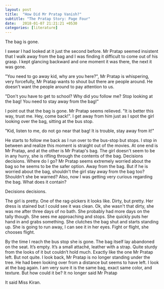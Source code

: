 ```yaml
---
layout: post
title:  "How Did Mr Pratap Vanish?"
subtitle: "The Pratap Story: Page Four"
date:   2018-01-07 21:21:21 +0530
categories: [literature]
---
```


The bag is gone. 

I swear I had looked at it just the second before. Mr Pratap seemed insistent that I walk away from the bag and I was finding it difficult to come out of his grasp. I kept glancing backward and one moment it was there, the next it was gone. 

"You need to go away kid, why are you here?", Mr Pratap is whispering, very forcefully, Mr Pratap wants to shout but there are people around. He doesn't want the people around to pay attention to us.

"Don't you have to get to school? Why did you follow me? Stop looking at the bag! You need to stay away from the bag!"

I point out that the bag is gone. Mr Pratap seems relieved. "It is better this way, trust me. Hey, come back!". I get away from him just as I spot the girl looking over the bag, sitting at the bus stop. 

"Kid, listen to me, do not go near that bag! It is trouble, stay away from it!"

He starts to follow me back as I run over to the bus-stop but stops. I stop in between and realize this moment is straight out of the movies. At one end is Mr Pratap, and at the other is Mr Pratap's bag. The girl doesn't seem to be in any hurry, she is rifling through the contents of the bag. Decisions decisions. Where do I go? Mr Pratap seems extremely worried about the bag so he seems to be the safer option. Away from the bag. But if he is worried about the bag, shouldn't the girl stay away from the bag too? Shouldn't she be warned? Also, now I was getting very curious regarding the bag. What does it contain? 

Decisions decisions. 

The girl is pretty. One of the rag-pickers it looks like. Dirty, but pretty. Her dress is stained but I could see it was clean. Ok, she wasn't that dirty, she was me after three days of no bath. She probably had more days on the tally though. She sees me approaching and stops. She quickly puts her hand in and grabs something. She clutches the bag shut and starts standing up. She is going to run away, I can see it in her eyes. Fight or flight, she chooses flight.

By the time I reach the bus stop she is gone. The bag itself lay abandoned on the seat. It’s empty. It’s a small attaché, leather with a strap. Quite sturdy from the looks of it but couldn’t hold much. Exactly like the one Mr Pratap left. But not quite. I look back, Mr Pratap is no longer standing under the tree. He had been looking over from a distance but seems to have left. I look at the bag again. I am very sure it is the same bag, exact same color, and texture. But how could it be? It no longer said Mr Pratap

It said Miss Kiran.